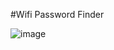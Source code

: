 #Wifi Password Finder

![image](https://github.com/srihari-976/WifiPasswordFinder/assets/120409108/837fbefe-6dd1-465c-bf2d-7424c4989371)

